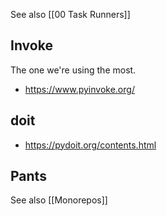 See also [[00 Task Runners]]

## Invoke
The one we're using the most.

- https://www.pyinvoke.org/

## doit

- https://pydoit.org/contents.html

## Pants
See also [[Monorepos]]
